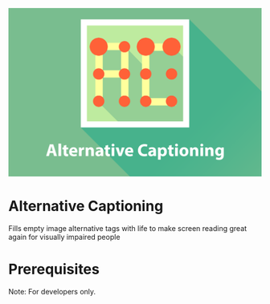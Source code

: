 ![Banner](https://raw.githubusercontent.com/btlorch/alternative-captioning-firefox-addon/master/banner.png)

# Alternative Captioning
Fills empty image alternative tags with life to make screen reading great again for visually impaired people

# Prerequisites
Note: For developers only.

